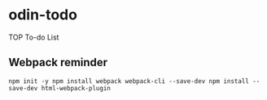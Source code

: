 # odin-todo

TOP To-do List

## Webpack reminder

`
npm init -y
npm install webpack webpack-cli --save-dev
npm install --save-dev html-webpack-plugin
`
